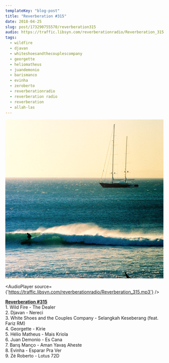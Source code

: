 ```yaml
---
templateKey: "blog-post"
title: "Reverberation #315"
date: 2018-04-25
slug: post/173290755570/reverberation315
audio: https://traffic.libsyn.com/reverberationradio/Reverberation_315.mp3
tags:
  - wildfire
  - djavan
  - whiteshoesandthecouplescompany
  - georgette
  - heliomatheus
  - juandemonio
  - barismanco
  - evinha
  - zeroberto
  - reverberationradio
  - reverberation radio
  - reverberation
  - allah-las
---
```


![Reverberation #315](../images/c14e256db11a67508884fdbaddb03b296363ee6c5878a8047192da407d686294.png)

<AudioPlayer source={'https://traffic.libsyn.com/reverberationradio/Reverberation_315.mp3'} />

<p><b><a href="https://traffic.libsyn.com/reverberationradio/Reverberation_315.mp3">Reverberation #315</a><br /></b>1. Wild Fire - The Dealer<br />2. Djavan - Nereci<br />3. White Shoes and the Couples Company - Selangkah Keseberang (feat. Fariz RM)<br />4. Georgette - Kirie<br />5. H&eacute;lio Matheus - Mais Kriola<br />6. Juan Demonio - Es Cana<br />7. Bar&#305;&#351; Man&ccedil;o - Aman Yava&#351; Aheste<br />8. Evinha - Esparar Pra Ver<br />9. Z&eacute; Roberto - Lotus 72D<br /><br /></p>
